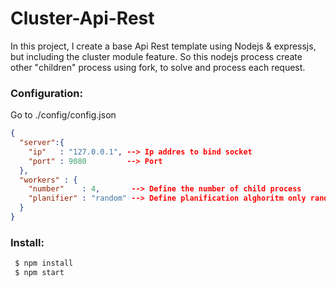 # Cluster-Api-Rest
In this project, I create a base Api Rest template using Nodejs & expressjs, but including the cluster module feature. So this nodejs process create other "children" process using fork, to solve and process each request.

### Configuration:
Go to ./config/config.json
```json
{
  "server":{
    "ip"   : "127.0.0.1", --> Ip addres to bind socket
    "port" : 9080         --> Port  
  },
  "workers" : {
    "number"    : 4,       --> Define the number of child process      
    "planifier" : "random" --> Define planification alghoritm only random available.
  }
}
```

### Install:
```sh
 $ npm install
 $ npm start
```
